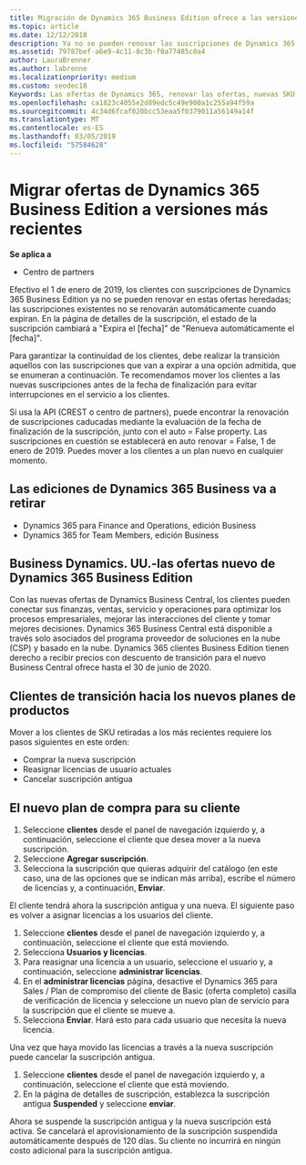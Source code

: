 ```yaml
---
title: Migración de Dynamics 365 Business Edition ofrece a las versiones más recientes | Centro de partners
ms.topic: article
ms.date: 12/12/2018
description: Ya no se pueden renovar las suscripciones de Dynamics 365 Business Edition.
ms.assetid: 79787bef-a6e9-4c11-8c3b-f0a77485c0a4
author: LauraBrenner
ms.author: labrenne
ms.localizationpriority: medium
ms.custom: seodec18
Keywords: Las ofertas de Dynamics 365, renovar las ofertas, nuevas SKU de Dynamics 365
ms.openlocfilehash: ca1823c4055e2d89edc5c49e900a1c255a94f59a
ms.sourcegitcommit: 4c34d6fcaf020bcc53eaa5f0379011a56149a14f
ms.translationtype: MT
ms.contentlocale: es-ES
ms.lasthandoff: 03/05/2019
ms.locfileid: "57584628"
---
```

# <a name="migrate-dynamics-365-business-edition-offers-to-newer-versions"></a>Migrar ofertas de Dynamics 365 Business Edition a versiones más recientes 

**Se aplica a**

- Centro de partners

Efectivo el 1 de enero de 2019, los clientes con suscripciones de Dynamics 365 Business Edition ya no se pueden renovar en estas ofertas heredadas; las suscripciones existentes no se renovarán automáticamente cuando expiran. En la página de detalles de la suscripción, el estado de la suscripción cambiará a "Expira el [fecha]" de "Renueva automáticamente el [fecha]".

Para garantizar la continuidad de los clientes, debe realizar la transición aquellos con las suscripciones que van a expirar a una opción admitida, que se enumeran a continuación. Te recomendamos mover los clientes a las nuevas suscripciones antes de la fecha de finalización para evitar interrupciones en el servicio a los clientes.

Si usa la API (CREST o centro de partners), puede encontrar la renovación de suscripciones caducadas mediante la evaluación de la fecha de finalización de la suscripción, junto con el auto = False property. Las suscripciones en cuestión se establecerá en auto renovar = False, 1 de enero de 2019. Puedes mover a los clientes a un plan nuevo en cualquier momento. 

## <a name="the-dynamics-365-business-editions-being-retired"></a>Las ediciones de Dynamics 365 Business va a retirar

- Dynamics 365 para Finance and Operations, edición Business
- Dynamics 365 for Team Members, edición Business

## <a name="dynamics-business-central---the-dynamics-365-business-edition-new-offers"></a>Business Dynamics. UU.-las ofertas nuevo de Dynamics 365 Business Edition

Con las nuevas ofertas de Dynamics Business Central, los clientes pueden conectar sus finanzas, ventas, servicio y operaciones para optimizar los procesos empresariales, mejorar las interacciones del cliente y tomar mejores decisiones. Dynamics 365 Business Central está disponible a través solo asociados del programa proveedor de soluciones en la nube (CSP) y basado en la nube.
Dynamics 365 clientes Business Edition tienen derecho a recibir precios con descuento de transición para el nuevo Business Central ofrece hasta el 30 de junio de 2020.

## <a name="transition-customers-to-new-product-plans"></a>Clientes de transición hacia los nuevos planes de productos

 Mover a los clientes de SKU retiradas a los más recientes requiere los pasos siguientes en este orden:

- Comprar la nueva suscripción
- Reasignar licencias de usuario actuales
- Cancelar suscripción antigua

## <a name="purchase-the-new-plan-for-your-customer"></a>El nuevo plan de compra para su cliente

1. Seleccione **clientes** desde el panel de navegación izquierdo y, a continuación, seleccione el cliente que desea mover a la nueva suscripción.
2. Seleccione **Agregar suscripción**.
3. Selecciona la suscripción que quieras adquirir del catálogo (en este caso, una de las opciones que se indican más arriba), escribe el número de licencias y, a continuación, **Enviar**. 

El cliente tendrá ahora la suscripción antigua y una nueva. El siguiente paso es volver a asignar licencias a los usuarios del cliente.

1. Seleccione **clientes** desde el panel de navegación izquierdo y, a continuación, seleccione el cliente que está moviendo.
2. Selecciona **Usuarios y licencias**.
3. Para reasignar una licencia a un usuario, seleccione el usuario y, a continuación, seleccione **administrar licencias**. 
4. En el **administrar licencias** página, desactive el Dynamics 365 para Sales / Plan de compromiso del cliente de Basic (oferta completo) casilla de verificación de licencia y seleccione un nuevo plan de servicio para la suscripción que el cliente se mueve a. 
5. Selecciona **Enviar**. Hará esto para cada usuario que necesita la nueva licencia. 

Una vez que haya movido las licencias a través a la nueva suscripción puede cancelar la suscripción antigua. 

1. Seleccione **clientes** desde el panel de navegación izquierdo y, a continuación, seleccione el cliente que está moviendo.
2. En la página de detalles de suscripción, establezca la suscripción antigua **Suspended** y seleccione **enviar**.

Ahora se suspende la suscripción antigua y la nueva suscripción está activa. Se cancelará el aprovisionamiento de la suscripción suspendida automáticamente después de 120 días. Su cliente no incurrirá en ningún costo adicional para la suscripción antigua.